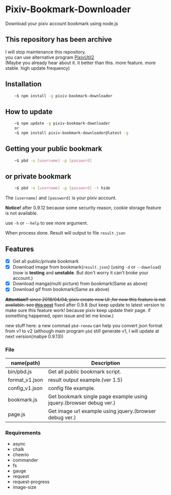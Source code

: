 # Pixiv-Bookmark-Downloader

Download your pixiv account bookmark using node.js

## This repository has been archive

I will stop maintenance this repository.<br>
you can use alternative program [PixivUtil2](https://github.com/Nandaka/PixivUtil2)<br>
(Maybe you already hear about it. it better than this. more feature. more stable. high update frequency)

## Installation

```sh
    ~$ npm install -g pixiv-bookmark-downloader
```

## How to update

```sh
    ~$ npm update -g pixiv-bookmark-downloader
    or
    ~$ npm install pixiv-bookmark-downloader@latest -g
```

## Getting your public bookmark

```sh
    ~$ pbd -u [username] -p [password]
```

## or private bookmark

```sh
    ~$ pbd -u [username] -p [password] -t hide
```

The `[username]` and `[password]` is your pixiv account.

**Notice!** after 0.9.12 because some security reason, cookie storage feature is not available.

use `-h` or `--help` to see more argument.

When process done. Result will output to file `result.json`

## Features
- [x] Get all public/private bookmark
- [x] Download image from bookmark(`result.json`) (using `-d` or `--download`)
      (now is **testing** and **unstable**. But don't worry it can't broke your account.)
- [x] Download manga(multi picture) from bookmark(Same as above)
- [x] Download gif from bookmark(Same as above)

~~**Attention!!** since 2018/04/04, pixiv create new UI ,for now this feature is not available. see [this post](https://www.pixiv.net/info.php?id=4532)~~
fixed after 0.9.8 (but keep update to latest version to make sure this feature work! because pixiv keep update their page. if something happened, open issue and let me know.)

new stuff here: a new commad `pbd-renew` can help you convert json format from v1 to v2 (although main program `pbd` still generate v1, I will update at next version(mabye 0.9.13))

### File
| name(path) | Description |
|---|---|
| bin/pbd.js | Get all public bookmark script. |
| format_v1.json | result output example.(ver 1.5) |
| config_v1.json | config file example. |
| bookmark.js | Get bookmark single page example using jquery.(browser debug ver.) |
| page.js | Get image url example using jquery.(browser debug ver.) |

### Requirements
* async
* chalk
* cheerio
* commander
* fs
* gauge
* request
* request-progress
* image-size
